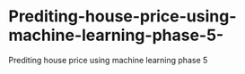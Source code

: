 # Prediting-house-price-using-machine-learning-phase-5-
Prediting house price using machine learning phase 5 
